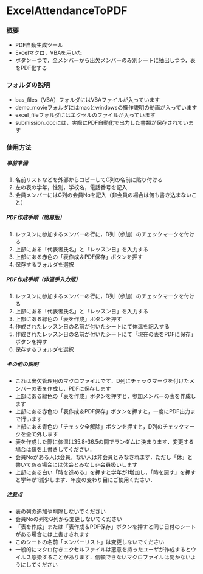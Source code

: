 # ExcelAttendanceToPDF
### 概要
* PDF自動生成ツール
* Excelマクロ，VBAを用いた
* ボタン一つで，全メンバーから出欠メンバーのみ別シートに抽出しつつ，表をPDF化する

### フォルダの説明
* bas_files（VBA）フォルダにはVBAファイルが入っています
* demo_movieフォルダにはmacとwindowsの操作説明の動画が入っています
* excel_fileフォルダにはエクセルのファイルが入っています
* submission_docには，実際にPDF自動化で出力した書類が保存されています

### 使用方法
##### 事前準備
1. 名前リストなどを外部からコピーしてC列の名前に貼り付ける
2. 左の表の学年，性別，学校名，電話番号を記入
3. 会員メンバーにはG列の会員Noを記入（非会員の場合は何も書き込まないこと）

##### PDF作成手順（簡易版）
1. レッスンに参加するメンバーの行に，D列（参加）のチェックマークを付ける
2. 上部にある「代表者氏名」と「レッスン日」を入力する
3. 上部にある赤色の「表作成＆PDF保存」ボタンを押す
4. 保存するフォルダを選択
   
##### PDF作成手順（体温手入力版）
1. レッスンに参加するメンバーの行に，D列（参加）のチェックマークを付ける
2. 上部にある「代表者氏名」と「レッスン日」を入力する
3. 上部にある緑色の「表を作成」ボタンを押す
4. 作成されたレッスン日の名前が付いたシートにて体温を記入する
5. 作成されたレッスン日の名前が付いたシートにて「現在の表をPDFに保存」ボタンを押す
6. 保存するフォルダを選択

##### その他の説明
* これは出欠管理用のマクロファイルです．D列にチェックマークを付けたメンバーの表を作成し，PDFに保存します
* 上部にある緑色の「表を作成」ボタンを押すと，参加メンバーの表を作成します
* 上部にある赤色の「表作成＆PDF保存」ボタンを押すと，一度にPDF出力まで行います
* 上部にある青色の「チェック全解除」ボタンを押すと，D列のチェックマークを全て外します
* 表を作成した際に体温は35.8-36.5の間でランダムに決まります．変更する場合は値を上書きしてください．
* 会員Noがある人は会員，ない人は非会員とみなされます．ただし「休」と書いてある場合には休会とみなし非会員扱いします
* 上部にある白い「時を進める」を押すと学年が1増加し，「時を戻す」を押すと学年が1減少します．年度の変わり目にご使用ください．

##### 注意点
* 表の列の追加や削除しないでください
* 会員Noの列をG列から変更しないでください
* 「表を作成」または「表作成＆PDF保存」ボタンを押すと同じ日付のシートがある場合には上書きされます
* このシートの名前「メンバーリスト」は変更しないでください
* 一般的にマクロ付きエクセルファイルは悪意を持ったユーザが作成するとウイルス感染することがあります．信頼できないマクロファイルは開かないようにしてください
